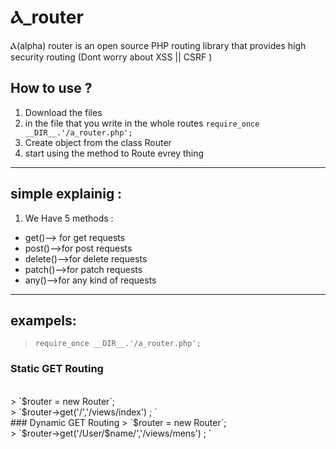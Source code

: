 # Ⲁ_router
Ⲁ(alpha) router is an open source PHP routing library that provides high security routing (Dont worry about XSS || CSRF )

## How to use ?
1. Download the files
2. in the file that you write in the whole routes  `require_once __DIR__.'/a_router.php';` 
3. Create object from the class Router
4. start using the method to Route evrey thing
---
## simple explainig : 
1. We Have 5 methods :
* get()--> for get requests
* post()-->for post requests
* delete()-->for delete requests
* patch()-->for patch requests
* any()-->for any kind of requests
---
## exampels:
> `require_once __DIR__.'/a_router.php';`

### Static GET  Routing
<br />
> `$router = new Router`;
<br />
> `$router->get('/','/views/index') ; `
<br />
### Dynamic GET Routing
> `$router = new Router`;
<br />
> `$router->get('/User/$name/','/views/mens') ; `


